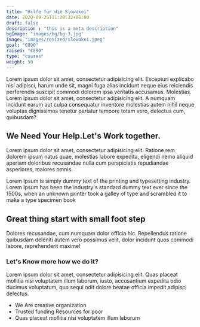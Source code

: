 ```yaml
---
title: "Hilfe für die Slowakei"
date: 2020-09-25T11:28:32+06:00
draft: false
description : "this is a meta description"
bgImage: "images/bg/bg-3.jpg"
image: "images/resized/slowakei.jpeg"
goal: "€890"
raised: "€890"
type: "causes"
weight: 50
---
```



Lorem ipsum dolor sit amet, consectetur adipisicing elit. Excepturi explicabo nisi adipisci, harum unde
sit, magni fuga alias incidunt neque eius reiciendis perferendis suscipit commodi dolorem ipsa veritatis
accusamus. Molestias. Lorem ipsum dolor sit amet, consectetur adipisicing elit. A numquam incidunt earum aut
culpa consequatur inventore molestias autem nihil neque voluptas dignissimos tenetur pariatur tempore totam
vero, delectus cum, quibusdam?

## We Need Your Help.Let's Work together.

Lorem ipsum dolor sit amet, consectetur adipisicing elit. Ratione rem dolorem ipsum natus quae, molestias
labore expedita, eligendi nemo aliquid aperiam doloribus recusandae nulla cum perspiciatis repudiandae
asperiores, maiores omnis.

Lorem Ipsum is simply dummy text of the printing and typesetting industry. Lorem Ipsum has been the industry's standard dummy text ever since the 1500s, when an unknown printer took a galley of type and scrambled it to make a type specimen book 

## Great thing start with small foot step

Dolores recusandae, cum numquam dolor officia hic. Repellendus ratione quibusdam deleniti autem vero
possimus velit, dolor incidunt quos commodi labore, reprehenderit maxime!

### Let's Know more how we do it?


Lorem ipsum dolor sit amet, consectetur adipisicing elit. Quas placeat mollitia nisi
voluptatem illum laborum, iusto, accusantium expedita odio ducimus voluptatum, quo sequi odit dolore beatae
officia impedit adipisci delectus.


* We Are creative organization
* Trusted funding Resources for poor 
* Quas placeat mollitia nisi voluptatem illum laborum
